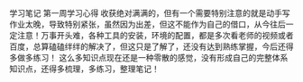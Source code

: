 学习笔记
第一周学习心得
	收获绝对满满的，但有一个需要特别注意的就是动手写作业太晚，导致特别紧张，虽然因为出差，但这不能作为自己的借口，从今往后一定注意！万事开头难，各种工具的安装，环境的配置，都是多次看老师的视频或者百度，总算磕磕绊绊的解决了，但这只是了解了，还没有达到熟练掌握，今后还得多做多练习！
	这么多知识点现在还是一种零散的感觉，没有形成自己的完整体系知识点，还得多梳理，多练习，整理笔记！

